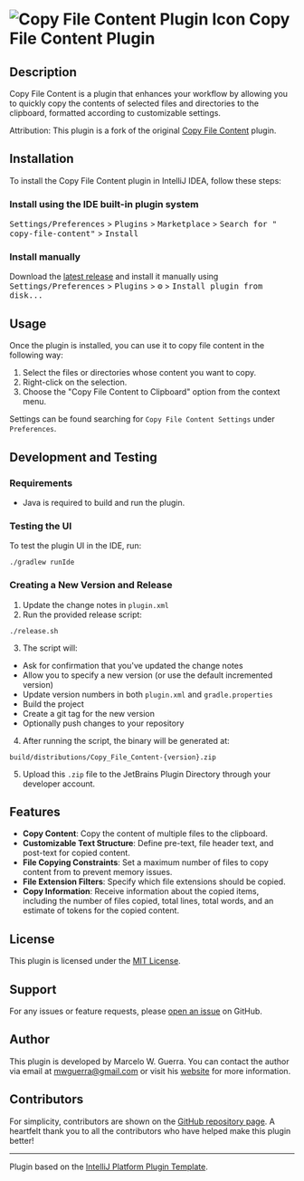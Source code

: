[//]: # (![Build]&#40;https://github.com/mwguerra/copy-file-content/workflows/Build/badge.svg&#41;)

[//]: # ([![Version]&#40;https://img.shields.io/jetbrains/plugin/v/PLUGIN_ID.svg&#41;]&#40;https://plugins.jetbrains.com/plugin/PLUGIN_ID&#41;)

[//]: # ([![Downloads]&#40;https://img.shields.io/jetbrains/plugin/d/PLUGIN_ID.svg&#41;]&#40;https://plugins.jetbrains.com/plugin/PLUGIN_ID&#41;)

# ![Copy File Content Plugin Icon](src/main/resources/META-INF/pluginIcon.svg) Copy File Content Plugin

## Description

<!-- Plugin description -->
Copy File Content is a plugin that enhances your workflow by allowing you to quickly copy the contents of selected files
and directories to the clipboard, formatted according to customizable settings.

Attribution: This plugin is a fork of the original [Copy File Content](https://github.com/mwguerra/copy-file-content)
plugin.
<!-- Plugin description end -->

## Installation

To install the Copy File Content plugin in IntelliJ IDEA, follow these steps:

### Install using the IDE built-in plugin system

<kbd>Settings/Preferences</kbd> > <kbd>Plugins</kbd> > <kbd>Marketplace</kbd> > <kbd>Search for "
copy-file-content"</kbd> >
<kbd>Install</kbd>

### Install manually

Download the [latest release](https://github.com/mwguerra/copy-file-content/releases/latest) and install it manually
using
<kbd>Settings/Preferences</kbd> > <kbd>Plugins</kbd> > <kbd>⚙️</kbd> > <kbd>Install plugin from disk...</kbd>

## Usage

Once the plugin is installed, you can use it to copy file content in the following way:

1. Select the files or directories whose content you want to copy.
2. Right-click on the selection.
3. Choose the "Copy File Content to Clipboard" option from the context menu.

Settings can be found searching for `Copy File Content Settings` under `Preferences`.

## Development and Testing

### Requirements

- Java is required to build and run the plugin.

### Testing the UI

To test the plugin UI in the IDE, run:

```
./gradlew runIde
```

### Creating a New Version and Release

1. Update the change notes in `plugin.xml`
2. Run the provided release script:

```
./release.sh
```

3. The script will:

- Ask for confirmation that you've updated the change notes
- Allow you to specify a new version (or use the default incremented version)
- Update version numbers in both `plugin.xml` and `gradle.properties`
- Build the project
- Create a git tag for the new version
- Optionally push changes to your repository

4. After running the script, the binary will be generated at:

```
build/distributions/Copy_File_Content-{version}.zip
```

5. Upload this `.zip` file to the JetBrains Plugin Directory through your developer account.

## Features

- **Copy Content**: Copy the content of multiple files to the clipboard.
- **Customizable Text Structure**: Define pre-text, file header text, and post-text for copied content.
- **File Copying Constraints**: Set a maximum number of files to copy content from to prevent memory issues.
- **File Extension Filters**: Specify which file extensions should be copied.
- **Copy Information**: Receive information about the copied items, including the number of files copied, total lines,
  total words, and an estimate of tokens for the copied content.

## License

This plugin is licensed under the [MIT License](LICENSE).

## Support

For any issues or feature requests, please [open an issue](https://github.com/mwguerra/copy-file-content/issues) on
GitHub.

## Author

This plugin is developed by Marcelo W. Guerra. You can contact the author via email
at [mwguerra@gmail.com](mailto:mwguerra@gmail.com) or visit his [website](https://mwguerra.com) for more information.

## Contributors

For simplicity, contributors are shown on
the [GitHub repository page](https://github.com/mwguerra/copy-file-content/graphs/contributors). A heartfelt thank you
to all the contributors who have helped make this plugin better!

---
Plugin based on the [IntelliJ Platform Plugin Template][template].

[template]: https://github.com/JetBrains/intellij-platform-plugin-template

[docs:plugin-description]: https://plugins.jetbrains.com/docs/intellij/plugin-user-experience.html#plugin-description-and-presentation